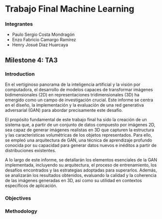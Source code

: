 # Trabajo Final Machine Learning
### Integrantes
- Paulo Sergio Costa Mondragón 
- Enzo Fabricio Camargo Ramírez
- Henry Josué Diaz Huarcaya
## Milestone 4: TA3
### Introduction

En el vertiginoso panorama de la inteligencia artificial y la visión por computadora, el desarrollo de modelos capaces de transformar imágenes bidimensionales (2D) en representaciones tridimensionales (3D) ha emergido como un campo de investigación crucial. Este informe se centra en el diseño, la implementación y la evaluación de una red generativa adversarial (GAN) para abordar precisamente este desafío.

El propósito fundamental de este trabajo final ha sido la creación de un sistema que, a partir de un conjunto de datos compuesto por imágenes 2D, sea capaz de generar imágenes realistas en 3D que capturen la estructura y las características volumétricas de los objetos representados. Para ello, se empleó una arquitectura de GAN, una técnica de aprendizaje profundo conocida por su capacidad para generar datos nuevos e inéditos a partir de distribuciones existentes.

A lo largo de este informe, se detallarán los elementos esenciales de la GAN implementada, incluyendo su arquitectura, el proceso de entrenamiento, los desafíos encontrados y las estrategias adoptadas para superarlos. Además, se analizarán los resultados obtenidos, evaluando la calidad y la coherencia de las imágenes generadas en 3D, así como su utilidad en contextos específicos de aplicación.
### Objectives
### Methodology
